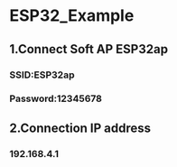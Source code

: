 # ESP32_Example
## 1.Connect Soft AP ESP32ap
### SSID:ESP32ap
### Password:12345678
## 2.Connection IP address
### 192.168.4.1
